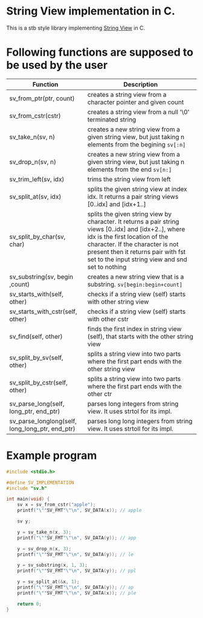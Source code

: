 # String View implementation in C.

This is a stb style library implementing [String View](https://stackoverflow.com/questions/20803826/what-is-string-view) in C.

# Following functions are supposed to be used by the user

| Function                            | Description                                                                                                                                                              |
| ----------------------------------- | ------------------------------------------------------------------------------------------------------------------------------------------------------------------------ |
| sv\_from\_ptr(ptr, count)           | creates a string view from a character pointer and given count                                                                                                           |
| sv\_from\_cstr(cstr)                | creates a string view from a null '\0' terminated string                                                                                                                 |
| sv\_take\_n(sv, n)                  | creates a new string view from a given string view, but just taking n elements from the begining `sv[:n]`                                                                |
| sv\_drop\_n(sv, n)                  | creates a new string view from a given string view, but just taking n elements from the end `sv[n:]`                                                                     |
| sv\_trim\_left(sv, idx)             | trims the string view from left                                                                                                                                          |
| sv\_split\_at(sv, idx)              | splits the given string view at index idx. It returns a pair string views [0..idx] and [idx+1..]                                                                         |
| sv\_split\_by\_char(sv, char)       | splits the given string view by character. It returns a pair string views [0..idx] and [idx+2..], where idx is the first location of the character. If the character is not present then it returns pair with fst set to the input string view and snd set to nothing |
| sv\_substring(sv, begin ,count)     | creates a new string view that is a substring. `sv[begin:begin+count]`                                                                                                   |
| sv\_starts\_with(self, other)       | checks if a string view (self) starts with other string view                             |
| sv\_starts\_with\_cstr(self, other) | checks if a string view (self) starts with other cstr                                    |
| sv\_find(self, other)               | finds the first index in string view (self), that starts with the other string view      |
| sv\_split\_by\_sv(self, other)      | splits a string view into two parts where the first part ends with the other string view |
| sv\_split\_by\_cstr(self, other)    | splits a string view into two parts where the first part ends with the other ctr         |
| sv\_parse\_long(self, long\_ptr, end\_ptr)           | parses long integers from string view. It uses strtol for its impl.        |
| sv\_parse\_longlong(self, long\_long\_ptr, end\_ptr) | parses long long integers from string view. It uses strtoll for its impl.  |

# Example program
```C
#include <stdio.h>

#define SV_IMPLEMENTATION
#include "sv.h"

int main(void) {
    sv x = sv_from_cstr("apple");
    printf("\""SV_FMT"\"\n", SV_DATA(x)); // apple

    sv y;

    y = sv_take_n(x, 3);
    printf("\""SV_FMT"\"\n", SV_DATA(y)); // app

    y = sv_drop_n(x, 3);
    printf("\""SV_FMT"\"\n", SV_DATA(y)); // le

    y = sv_substring(x, 1, 3);
    printf("\""SV_FMT"\"\n", SV_DATA(y)); // ppl

    y = sv_split_at(&x, 1);
    printf("\""SV_FMT"\"\n", SV_DATA(y)); // ap
    printf("\""SV_FMT"\"\n", SV_DATA(x)); // ple

    return 0;
}
```
